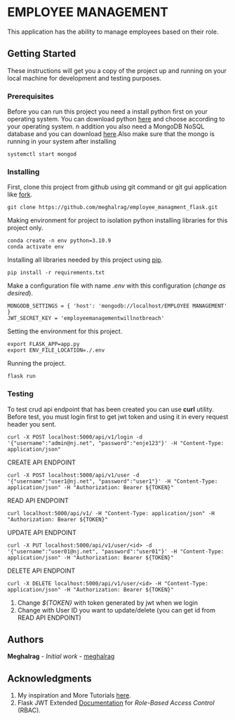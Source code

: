 # EMPLOYEE MANAGEMENT

This application has the ability to manage employees based on their role.


## Getting Started

These instructions will get you a copy of the project up and running on your local machine for development 
and testing purposes.

### Prerequisites
Before you can run this project you need a install python first on your operating system.
You can download python [here](https://www.python.org/downloads/) and choose according to your operating system.
n addition you also need a MongoDB NoSQL database and you can download 
[here](https://www.mongodb.com/download-center/community).Also make sure that the mongo is running in your system after installing

```
systemctl start mongod
```

### Installing

First, clone this project from github using git command or git gui application like [fork](https://git-fork.com/).
```
git clone https://github.com/meghalrag/employee_managment_flask.git
```

Making environment for project to isolation python installing libraries for this project only.
```
conda create -n env python=3.10.9
conda activate env
```

Installing all libraries needed by this project using [pip](https://pypi.org/project/pip/).
```
pip install -r requirements.txt
```

Make a configuration file with name *.env* with this configuration (_change as desired_).
```
MONGODB_SETTINGS = { 'host': 'mongodb://localhost/EMPLOYEE MANAGEMENT' }
JWT_SECRET_KEY = 'employeemanagementwillnotbreach'
```

Setting the environment for this project.
```
export FLASK_APP=app.py
export ENV_FILE_LOCATION=./.env
``` 

Running the project.
```
flask run
```

### Testing

To test crud api endpoint that has been created you can use **curl** utility. Before test, you must login
first to get jwt token and using it in every request header you sent.
```
curl -X POST localhost:5000/api/v1/login -d '{"username":"admin@nj.net", "password":"enje123"}' -H "Content-Type: application/json"
``` 

CREATE API ENDPOINT
```
curl -X POST localhost:5000/api/v1/user -d '{"username":"user1@nj.net", "password":"user1"}' -H "Content-Type: application/json" -H "Authorization: Bearer ${TOKEN}"
```

READ API ENDPOINT
```
curl localhost:5000/api/v1/ -H "Content-Type: application/json" -H "Authorization: Bearer ${TOKEN}"
```

UPDATE API ENDPOINT
```
curl -X PUT localhost:5000/api/v1/user/<id> -d '{"username":"user01@nj.net", "password":"user01"}' -H "Content-Type: application/json" -H "Authorization: Bearer ${TOKEN}"
```

DELETE API ENDPOINT
```
curl -X DELETE localhost:5000/api/v1/user/<id> -H "Content-Type: application/json" -H "Authorization: Bearer ${TOKEN}"
```

1. Change *${TOKEN}* with token generated by jwt when we login
2. Change *<id>* with User ID you want to update/delete (you can get id from READ API ENDPOINT)


## Authors

**Meghalrag** - *Initial work* - [meghalrag](https://github.com/meghalrag)


## Acknowledgments

1. My inspiration and More Tutorials [here](https://dev.to/paurakhsharma/flask-rest-api-part-0-setup-basic-crud-api-4650).
2. Flask JWT Extended [Documentation](https://flask-jwt-extended.readthedocs.io/en/stable/tokens_from_complex_object/)
for _Role-Based Access Control_ (RBAC).